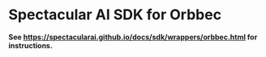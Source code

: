 # Spectacular AI SDK for Orbbec

**See https://spectacularai.github.io/docs/sdk/wrappers/orbbec.html for instructions.**
